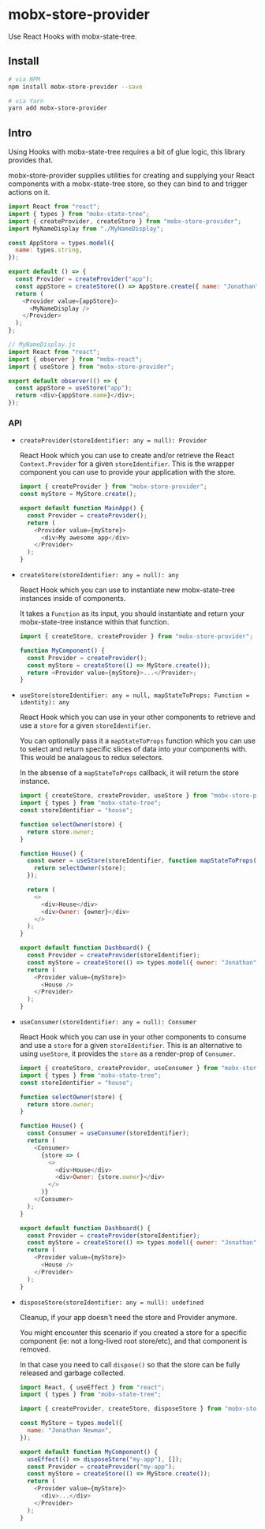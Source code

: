 # mobx-store-provider

Use React Hooks with mobx-state-tree.

## Install

```bash
# via NPM
npm install mobx-store-provider --save
```

```bash
# via Yarn
yarn add mobx-store-provider
```

## Intro

Using Hooks with mobx-state-tree requires a bit of glue logic, this library provides that.

mobx-store-provider supplies utilities for creating and supplying your React components with a mobx-state-tree store, so they can bind to and trigger actions on it.

```javascript
import React from "react";
import { types } from "mobx-state-tree";
import { createProvider, createStore } from "mobx-store-provider";
import MyNameDisplay from "./MyNameDisplay";

const AppStore = types.model({
  name: types.string,
});

export default () => {
  const Provider = createProvider("app");
  const appStore = createStore(() => AppStore.create({ name: "Jonathan" }));
  return (
    <Provider value={appStore}>
      <MyNameDisplay />
    </Provider>
  );
};
```

```javascript
// MyNameDisplay.js
import React from "react";
import { observer } from "mobx-react";
import { useStore } from "mobx-store-provider";

export default observer(() => {
  const appStore = useStore("app");
  return <div>{appStore.name}</div>;
});
```

### API

- `createProvider(storeIdentifier: any = null): Provider`

  React Hook which you can use to create and/or retrieve the React `Context.Provider` for a given `storeIdentifier`. This is the wrapper component you can use to provide your application with the store.

  ```javascript
  import { createProvider } from "mobx-store-provider";
  const myStore = MyStore.create();

  export default function MainApp() {
    const Provider = createProvider();
    return (
      <Provider value={myStore}>
        <div>My awesome app</div>
      </Provider>
    );
  }
  ```

- `createStore(storeIdentifier: any = null): any`

  React Hook which you can use to instantiate new mobx-state-tree instances inside of components.

  It takes a `Function` as its input, you should instantiate and return your mobx-state-tree instance within that function.

  ```javascript
  import { createStore, createProvider } from "mobx-store-provider";

  function MyComponent() {
    const Provider = createProvider();
    const myStore = createStore(() => MyStore.create());
    return <Provider value={myStore}>...</Provider>;
  }
  ```

- `useStore(storeIdentifier: any = null, mapStateToProps: Function = identity): any`

  React Hook which you can use in your other components to retrieve and use a `store` for a given `storeIdentifier`.

  You can optionally pass it a `mapStateToProps` function which you can use to select and return specific slices of data into your components with. This would be analagous to redux selectors.

  In the absense of a `mapStateToProps` callback, it will return the store instance.

  ```javascript
  import { createStore, createProvider, useStore } from "mobx-store-provider";
  import { types } from "mobx-state-tree";
  const storeIdentifier = "house";

  function selectOwner(store) {
    return store.owner;
  }

  function House() {
    const owner = useStore(storeIdentifier, function mapStateToProps(store) {
      return selectOwner(store);
    });

    return (
      <>
        <div>House</div>
        <div>Owner: {owner}</div>
      </>
    );
  }

  export default function Dashboard() {
    const Provider = createProvider(storeIdentifier);
    const myStore = createStore(() => types.model({ owner: "Jonathan" }).create());
    return (
      <Provider value={myStore}>
        <House />
      </Provider>
    );
  }
  ```

* `useConsumer(storeIdentifier: any = null): Consumer`

  React Hook which you can use in your other components to consume and use a `store` for a given `storeIdentifier`. This is an alternative to using `useStore`, it provides the `store` as a render-prop of `Consumer`.

  ```javascript
  import { createStore, createProvider, useConsumer } from "mobx-store-provider";
  import { types } from "mobx-state-tree";
  const storeIdentifier = "house";

  function selectOwner(store) {
    return store.owner;
  }

  function House() {
    const Consumer = useConsumer(storeIdentifier);
    return (
      <Consumer>
        {store => (
          <>
            <div>House</div>
            <div>Owner: {store.owner}</div>
          </>
        )}
      </Consumer>
    );
  }

  export default function Dashboard() {
    const Provider = createProvider(storeIdentifier);
    const myStore = createStore(() => types.model({ owner: "Jonathan" }).create());
    return (
      <Provider value={myStore}>
        <House />
      </Provider>
    );
  }
  ```

* `disposeStore(storeIdentifier: any = null): undefined`

  Cleanup, if your app doesn't need the store and Provider anymore.

  You might encounter this scenario if you created a store for a specific component (ie: not a long-lived root store/etc), and that component is removed.

  In that case you need to call `dispose()` so that the store can be fully released and garbage collected.

  ```javascript
  import React, { useEffect } from "react";
  import { types } from "mobx-state-tree";

  import { createProvider, createStore, disposeStore } from "mobx-store-provider";

  const MyStore = types.model({
    name: "Jonathan Newman",
  });

  export default function MyComponent() {
    useEffect(() => disposeStore("my-app"), []);
    const Provider = createProvider("my-app");
    const myStore = createStore(() => MyStore.create());
    return (
      <Provider value={myStore}>
        <div>...</div>
      </Provider>
    );
  }
  ```
